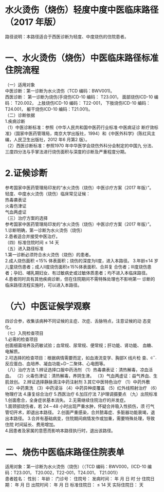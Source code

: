 # 水火烫伤（烧伤）轻度中度中医临床路径 （2017 年版）  
路径说明：本路径适合于西医诊断为轻度、中度烧伤的住院患者。  
# 一、水火烫伤（烧伤）中医临床路径标准住院流程  
（一）适用对象  
中医诊断：第一诊断为水火烫伤（TCD 编码：BWV001)。  
西医诊断： 第一诊断为烧伤(手烧伤ICD-10 编码： T23.001， 面部烧伤ICD-10  编码： T20.002， 上肢烧伤ICD-10 编码： T22-001， 下肢烧伤ICD-10 编码： T24.001， 躯干烧伤ICD-10 编码：T21.001)。  
（二）诊断依据  
1.疾病诊断  
（1）中医诊断标准：参照《中华人民共和国中医药行业标准·中医病证诊 断疗效标准》（国家中医药管理局，南京大学出版社，1994）和《中医外科学》（陈红风主编，人民卫生出版社，2012 年6 月第2 版）。  
（2）西医诊断标准：参照1970 年中华医学会烧伤外科分会制定的中国九 分法、三度四分法与手掌法进行烧伤面积与深度的诊断及严重程度分期。  
# 2.证候诊断  
参考国家中医药管理局印发的“水火烫伤（烧伤）中医诊疗方案（2017 年版）”。  
轻度、中度水火烫伤（烧伤）临床常见证候：  
热毒袭表证  
火毒伤津证  
气血两虚证  
（三）治疗方案的选择  
参考国家中医药管理局印发的“水火烫伤（烧伤）中医诊疗方案（2017 年版）”。  
1.诊断明确，第一诊断为水火烫伤（烧伤）  
2.患者适合并接受中医治疗。  
（四）标准住院时间${\leqslant}14$ 天  
（五）进入路径标准  
1.第一诊断必须符合水火烫伤（烧伤）的患者。  
2.成人烧伤面积 $<\!15\%$ 体表面积；烧伤的深度为Ⅱ度，进入本路径。  3.年龄$\leqslant\!14$ 岁儿童烧伤患者；成人Ⅱ度烧伤面积$\geqslant\!15\%$体表面积、合并复 合伤者；Ⅲ度烧伤患者；孕妇、哺乳期妇女、有过敏病史或过敏体质患者；均不进入本临床路径。  
4.患者同时具有其他疾病诊断，但在住院期间不需特殊处理也不影响第一 诊断的临床路径流程实施时，可以进入本路径。  
# （六）中医证候学观察  
四诊合参，收集该病种不同证候的主症、次症、舌脉特点，注意证候的动 态变化。  
（七）入院检查项目  
1.必需的检查项目  
创面细菌培养及药敏试验；血常规、尿常规、便常规；肝功能、肾功能、 血糖、电解质。  
2.可选择的检查项目：根据病情需要而定，如血液流变学、胸部X 线片检 查、$\mathrm{c}^{-}.$反应蛋白、血培养、凝血功能$+\mathrm{D}-$二聚体、心电图等。  
（八）治疗方法 1.辨证选择口服中药汤剂  （1）热毒袭表证：清热解毒，凉血活血。 （2）火毒伤津证：清热解毒，养阴生津。 （3）气血两虚证：益气养血、生肌敛创。 2.辨证选择静脉滴注中药注射剂  3.其它中医特色治疗 （1）中药外敷 （2）中药熏洗 （3）中药浸浴 （4）中药异种皮覆盖 （5）红外线照射治疗 （6）物理疗法 4.康复综合治疗 5.西医治疗  6.加压疗法 7.护理调摄要点 （九）出院标准 1.创面愈合，全身症状基本消失。 2.无需继续住院治疗的并发症。  
1.面颈部烧伤者，若 $24\!\sim\!48$  小时出现严重水肿，怀疑合并吸入性损伤，须  行气管切开术，即退出本路径。 2.创面严重感染，合并脓毒症、多脏器功能衰竭，退出本路径。  3.合并有基础病变，住院期间病情发作或加重，需要特殊处理，导致住院 时间延长、费用增加。  
4.因患者及家属的意愿而影响本路径执行时，退出该路径。  
# 二、烧伤中医临床路径住院表单  
适用对象：第一诊断为水火烫伤（烧伤）（（TCD 编码：BWV000，(ICD-10 编码：T23.001， T20.002，T22-001，T24.001， T21.001)）  
患者姓名：        性别：    年龄：    门诊号：        住院号：         发病时间：   年  月  日  时  分  住院日期：  年  月  日 出院时间：    年  月  日 标准住院日：${\leqslant}14$ 天               实际住院日：    天  
